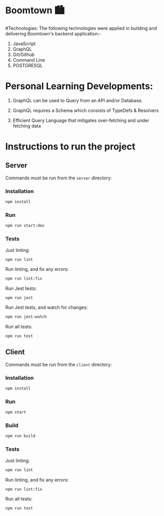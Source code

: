 # Boomtown 🏙

#Technologies: 
The following technologies were applied in building and delivering Boomtown's backend application:- 

1.	JavaScript  
1.	GraphQL
1.	Git/Github
1.	Command Line
1.  POSTGRESQL



#  Personal Learning Developments: 

1.	GraphQL can be used to Query from an API and/or Database.

1.	GraphQL requires a Schema which consists of TypeDefs & Resolvers

1.  Efficient Query Language that mitigates over-fetching and under fetching data

# Instructions to run the project

## Server

Commands must be run from the `server` directory:

### Installation

```bash
npm install
```

### Run

```bash
npm run start:dev
```

### Tests

Just linting:

```bash
npm run lint
```

Run linting, and fix any errors:

```bash
npm run lint:fix
```

Run Jest tests:

```
npm run jest
```

Run Jest tests, and watch for changes:

```bash
npm run jest:watch
```

Run all tests:

```bash
npm run test
```

## Client

Commands must be run from the `client` directory:

### Installation

```bash
npm install
```

### Run

```bash
npm start
```

### Build

```bash
npm run build
```

### Tests

Just linting:

```bash
npm run lint
```

Run linting, and fix any errors:

```bash
npm run lint:fix
```

Run all tests:

```bash
npm run test
```



